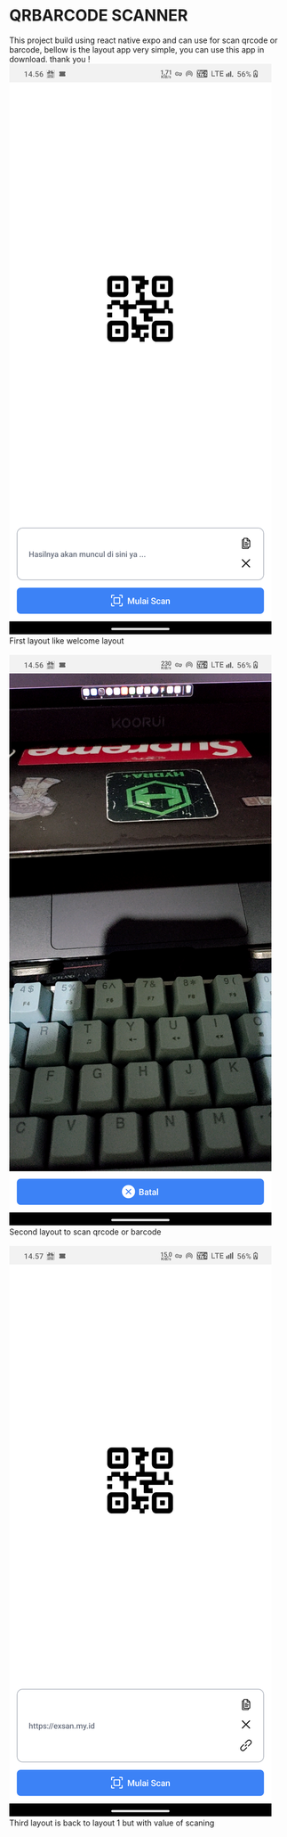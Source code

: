 <h1>QRBARCODE SCANNER</h1>
<p>This project build using react native expo and can use for scan qrcode or barcode, bellow is the layout app very simple, you can use this app in download. thank you !</h1>

<img src="./assets/readme/image_1.png" style="width:300"/>
<br/>
<span>First layout like welcome layout</span>

<br/>
<br/>
<img src="./assets/readme/image_2.png" style="width:300"/>
<br/>
<span>Second layout to scan qrcode or barcode</span>

<br/>
<br/>
<img src="./assets/readme/image_3.png" style="width:300"/>
<br/>
<span>Third layout is back to layout 1 but with value of scaning</span>
